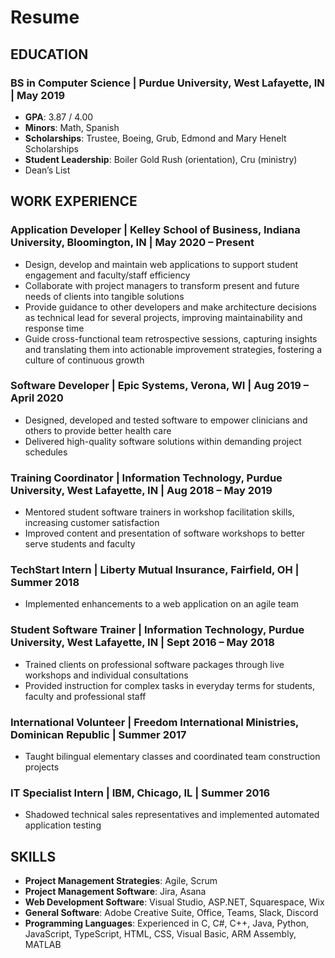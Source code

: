 # Resume
## EDUCATION
### BS in Computer Science  |  Purdue University, West Lafayette, IN  |  May 2019
- **GPA**: 3.87 / 4.00
- **Minors**: Math, Spanish
- **Scholarships**: Trustee, Boeing, Grub, Edmond and Mary Henelt Scholarships
- **Student Leadership**: Boiler Gold Rush (orientation), Cru (ministry)
- Dean’s List

## WORK EXPERIENCE
### Application Developer  |  Kelley School of Business, Indiana University, Bloomington, IN  |  May 2020 – Present
- Design, develop and maintain web applications to support student engagement and faculty/staff efficiency
- Collaborate with project managers to transform present and future needs of clients into tangible solutions
- Provide guidance to other developers and make architecture decisions as technical lead for several projects, improving maintainability and response time
- Guide cross-functional team retrospective sessions, capturing insights and translating them into actionable improvement strategies, fostering a culture of continuous growth

### Software Developer  |  Epic Systems, Verona, WI  |  Aug 2019 – April 2020
- Designed, developed and tested software to empower clinicians and others to provide better health care
- Delivered high-quality software solutions within demanding project schedules

### Training Coordinator  |  Information Technology, Purdue University, West Lafayette, IN  |  Aug 2018 – May 2019
- Mentored student software trainers in workshop facilitation skills, increasing customer satisfaction
- Improved content and presentation of software workshops to better serve students and faculty

### TechStart Intern  |  Liberty Mutual Insurance, Fairfield, OH  |  Summer 2018
- Implemented enhancements to a web application on an agile team

### Student Software Trainer  |  Information Technology, Purdue University, West Lafayette, IN  |  Sept 2016 – May 2018
- Trained clients on professional software packages through live workshops and individual consultations
- Provided instruction for complex tasks in everyday terms for students, faculty and professional staff

### International Volunteer  |  Freedom International Ministries, Dominican Republic  |  Summer 2017
- Taught bilingual elementary classes and coordinated team construction projects 

### IT Specialist Intern  |  IBM, Chicago, IL  |  Summer 2016
- Shadowed technical sales representatives and implemented automated application testing

## SKILLS
- **Project Management Strategies**: Agile, Scrum
- **Project Management Software**: Jira, Asana
- **Web Development Software**: Visual Studio, ASP.NET, Squarespace, Wix
- **General Software**: Adobe Creative Suite, Office, Teams, Slack, Discord
- **Programming Languages**: Experienced in C, C#, C++, Java, Python, JavaScript, TypeScript, HTML, CSS, Visual Basic, ARM Assembly, MATLAB
